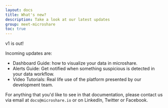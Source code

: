 ```yaml
---
layout: docs
title: What's new?
description: Take a look at our latest updates
group: meet-microshare
toc: true
---
```


v1 is out! 

Incoming updates are:
- Dashboard Guide: how to visualize your data in microshare.
- Alerts Guide: Get notified when something suspicious is detected in your data workflow.
- Video Tutorials: Real life use of the platform presented by our development team.

For anything that you'd like to see in that documentation, please contact us via email at `docs@microshare.io` or on LinkedIn, Twitter or Facebook.  
